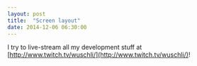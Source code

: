 ```yaml
---
layout: post
title:  "Screen layout"
date: 2014-12-06 06:30:00
---
```

I try to live-stream all my development stuff at [http://www.twitch.tv/wuschli/](http://www.twitch.tv/wuschli/)!
